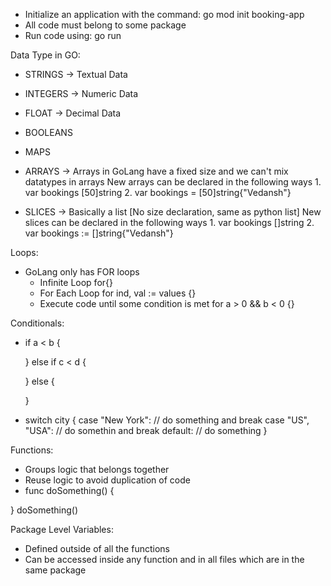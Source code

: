 - Initialize an application with the command: go mod init booking-app
- All code must belong to some package
- Run code using: go run

Data Type in GO:
- STRINGS   -> Textual Data
- INTEGERS  -> Numeric Data
- FLOAT     -> Decimal Data
- BOOLEANS
- MAPS
- ARRAYS    -> Arrays in GoLang have a fixed size and we can't mix datatypes in arrays
            New arrays can be declared in the following ways
            1. var bookings [50]string
            2. var bookings = [50]string{"Vedansh"}

- SLICES    -> Basically a list [No size declaration, same as python list]
            New slices can be declared in the following ways
            1. var bookings []string
            2. var bookings := []string{"Vedansh"}


Loops:

- GoLang only has FOR loops
    - Infinite Loop        for{}
    - For Each Loop    for ind, val := values {}
    - Execute code until some condition is met     for a > 0 && b < 0 {}  


Conditionals:

- if a < b {

    }  else if c < d {

    } else {

    }
- switch city {
    case "New York": // do something and break
    case "US", "USA": // do somethin and break
    default: // do something
}


Functions:

- Groups logic that belongs together
- Reuse logic to avoid duplication of code
- func doSomething() <return type>{

}
 doSomething()


 Package Level Variables:

 - Defined outside of all the functions
 - Can be accessed inside any function and in all files which are in the same package




